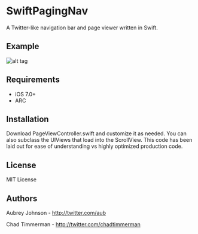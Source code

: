 SwiftPagingNav
==============

A Twitter-like navigation bar and page viewer written in Swift.

## Example
 
![alt tag](http://i.imgur.com/GrrE52v.gif)

## Requirements
* iOS 7.0+
* ARC

## Installation
Download PageViewController.swift and customize it as needed.
You can also subclass the UIViews that load into the ScrollView.
This code has been laid out for ease of understanding vs highly optimized production code.

## License 
MIT License

## Authors
Aubrey Johnson - http://twitter.com/aub

Chad Timmerman - http://twitter.com/chadtimmerman
